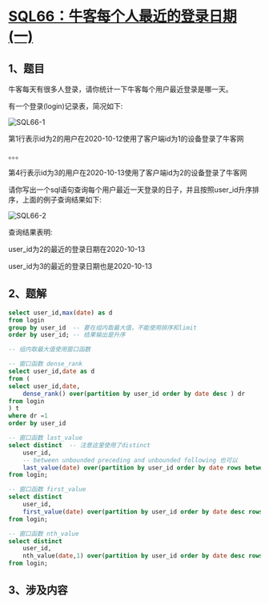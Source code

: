 # [SQL66：牛客每个人最近的登录日期(一)](https://www.nowcoder.com/practice/ca274ebe6eac40ab9c33ced3f2223bb2?tpId=82&&tqId=35084&rp=1&ru=/ta/sql&qru=/ta/sql/question-ranking)

## 1、题目

牛客每天有很多人登录，请你统计一下牛客每个用户最近登录是哪一天。

有一个登录(login)记录表，简况如下:

![SQL66-1](./image/SQL66-1.png)

第1行表示id为2的用户在2020-10-12使用了客户端id为1的设备登录了牛客网

。。。

第4行表示id为3的用户在2020-10-13使用了客户端id为2的设备登录了牛客网


请你写出一个sql语句查询每个用户最近一天登录的日子，并且按照user_id升序排序，上面的例子查询结果如下:

![SQL66-2](./image/SQL66-2.png)

查询结果表明:

user_id为2的最近的登录日期在2020-10-13

user_id为3的最近的登录日期也是2020-10-13

## 2、题解


```sql
select user_id,max(date) as d
from login
group by user_id  -- 要在组内取最大值，不能使用排序和limit
order by user_id; -- 结果输出是升序

-- 组内取最大值使用窗口函数

-- 窗口函数 dense_rank
select user_id,date as d
from (
select user_id,date,
    dense_rank() over(partition by user_id order by date desc ) dr
from login
) t
where dr =1
order by user_id

-- 窗口函数 last_value
select distinct  -- 注意这里使用了distinct
    user_id,
    -- between unbounded preceding and unbounded following 也可以
    last_value(date) over(partition by user_id order by date rows between current row and unbounded following) as d
from login;

-- 窗口函数 first_value
select distinct
    user_id,
    first_value(date) over(partition by user_id order by date desc rows between unbounded preceding and unbounded following) as d
from login;

-- 窗口函数 nth_value
select distinct
    user_id,
    nth_value(date,1) over(partition by user_id order by date desc rows between unbounded preceding and unbounded following) as d
from login;
```

## 3、涉及内容